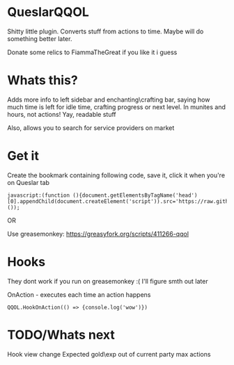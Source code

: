 # QueslarQQOL
Shitty little plugin. Converts stuff from actions to time. Maybe will do something better later.

Donate some relics to FiammaTheGreat if you like it i guess

# Whats this?
Adds more info to left sidebar and enchanting\crafting bar, saying how much time is left for idle time, crafting progress or next level. In munites and hours, not actions! Yay, readable stuff

Also, allows you to search for service providers on market

# Get it
Create the bookmark containing following code, save it, click it when you're on Queslar tab
```
javascript:(function (){document.getElementsByTagName('head')[0].appendChild(document.createElement('script')).src='https://raw.githubusercontent.com/CountTo25/QueslarQQOL/master/main.js';}());
```
OR

Use greasemonkey: https://greasyfork.org/scripts/411266-qqol
# Hooks
They dont work if you run on greasemonkey :( I'll figure smth out later

OnAction - executes each time an action happens
```
QQOL.HookOnAction(() => {console.log('wow')})
```

# TODO/Whats next
Hook view change
Expected gold\exp out of current party max actions
